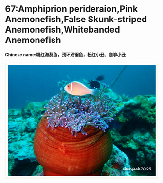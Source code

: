 # 67:Amphiprion perideraion,Pink Anemonefish,False Skunk-striped Anemonefish,Whitebanded Anemonefish

#### Chinese name:粉红海葵鱼，颈环双锯鱼，粉红小丑、咖啡小丑

![](../../.gitbook/assets/amphiprion-perideraion.jpg)

